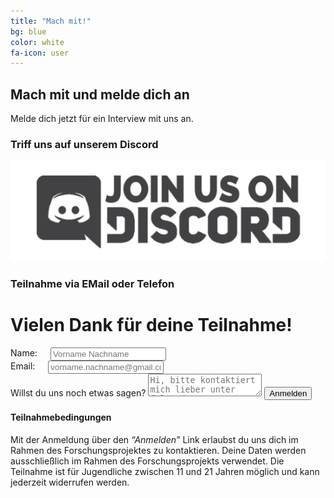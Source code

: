 ```yaml
---
title: "Mach mit!"
bg: blue
color: white
fa-icon: user
---
```


## Mach mit und melde dich an

<div class="container center">
<p>
    Melde dich jetzt für ein Interview mit uns an.
</p>
</div>

### Triff uns auf unserem Discord

<div class="container center">
<p>
    <a href="https://discord.gg/2HEhFjaBfH" target="_blank"><img src="img/joinDiscord.png" alt="Join our Discord"/></a>
</p>
</div>

### Teilnahme via EMail oder Telefon

<div class="container">
    <h1 id="signupsuccess">Vielen Dank für deine Teilnahme!</h1>
    <form id="signup" target="_blank" action="https://formsubmit.co/3c6ea96846d936d717eeca43bb0bfe0e" method="POST">
        <div class="six columns">
            <label for="name">Name:</label>
            <input id="name" class="u-full-width" type="text" name="name" placeholder="Vorname Nachname" required>
        </div>
        <div class="six columns">
            <label for="email">Email:</label>
            <input id="email" class="u-full-width" type="email" name="email" placeholder="vorname.nachname@gmail.com" required>
        </div>
        <label for="message">Willst du uns noch etwas sagen?</label>
        <textarea id="message" class="u-full-width" name="message" placeholder="Hi, bitte kontaktiert mich lieber unter folgender Telefonnummer..." ></textarea>
        <input id="signupbutton" class="button-primary u-full-width" type="submit" value="Anmelden">
        <input type="text" name="_honey" style="display:none">
        <input type="hidden" name="_subject" value="[Mitmachen]">
        <input type="hidden" name="_template" value="table">
    </form>
    <div id="signuperror" class="container center"></div>
</div>

#### Teilnahmebedingungen

Mit der Anmeldung über den _“Anmelden”_ Link erlaubst du uns dich im Rahmen des Forschungsprojektes zu kontaktieren. Deine Daten werden ausschließlich im Rahmen des Forschungsprojekts verwendet.
Die Teilnahme ist für Jugendliche zwischen 11 und 21 Jahren möglich und kann jederzeit widerrufen werden.
